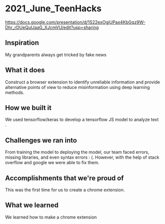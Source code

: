 # 2021_June_TeenHacks
https://docs.google.com/presentation/d/1S22exOgjUPax4KbGqz9W-Dhr_rDUeQulJaaG_XJcmVU/edit?usp=sharing
## Inspiration
My grandparents always get tricked by fake news 
## What it does
Construct a browser extension to identify unreliable information and provide alternative points of view to reduce misinformation using deep learning methods.
## How we built it
We used tensorflow/keras to develop a tensorflow JS model to analyze text .
## Challenges we ran into
From training the model to deploying the model, our team faced errors, missing libraries, and even syntax errors : (. However, with the help of stack overflow and google we were able to fix them. 
## Accomplishments that we're proud of
This was the first time for us to create a chrome extension. 
## What we learned
We learned how to make a chrome extension
